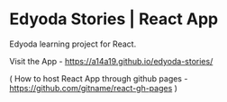# Edyoda Stories | React App 

Edyoda learning project for React.

Visit the App - https://a14a19.github.io/edyoda-stories/

( How to host React App through github pages - https://github.com/gitname/react-gh-pages )
